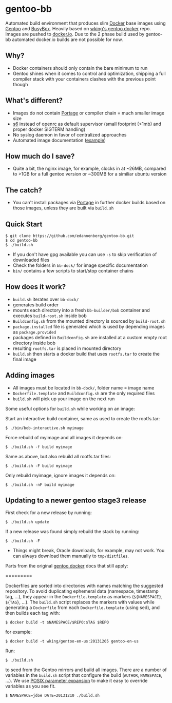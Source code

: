 gentoo-bb
=========

Automated build environment that produces slim [Docker][] base images using [Gentoo][] and [BusyBox][]. Heavily based on [wking's gentoo docker][gentoo-docker] repo.
Images are pushed to [docker.io][gentoo-bb-docker]. Due to the 2 phase build used by gentoo-bb automated docker.io builds are not possible for now.

## Why?

* Docker containers should only contain the bare minimum to run
* Gentoo shines when it comes to control and optimization, shipping a full compiler stack with your containers clashes with the previous point though

## What's different?

* Images do not contain [Portage][] or compiler chain = much smaller image size
* [s6][] instead of openrc as default supervisor (small footprint (<1mb) and proper docker SIGTERM handling)
* No syslog daemon in favor of centralized approaches
* Automated image documentation ([example][nginx-packages])

## How much do I save?

* Quite a bit, the nginx image, for example, clocks in at ~26MB, compared to >1GB for a full gentoo version or ~300MB for a similiar ubuntu version

## The catch?

* You can't install packages via [Portage][] in further docker builds based on those images, unless they are built via `build.sh`

## Quick Start

    $ git clone https://github.com/edannenberg/gentoo-bb.git
    $ cd gentoo-bb
    $ ./build.sh

* If you don't have gpg available you can use `-s` to skip verification of downloaded files
* Check the folders in `bb-dock/` for image specific documentation
* `bin/` contains a few scripts to start/stop container chains

## How does it work?

* `build.sh` iterates over `bb-dock/`
* generates build order
* mounts each directory into a fresh `bb-builder/bob` container and executes `build-root.sh` inside bob
* `Buildconfig.sh` from the mounted directory is sourced by `build-root.sh`
* `package.installed` file is generated which is used by depending images as `package.provided`
* packages defined in `Buildconfig.sh` are installed at a custom empty root directory inside bob
* resulting `rootfs.tar` is placed in mounted directory
* `build.sh` then starts a docker build that uses `rootfs.tar` to create the final image

## Adding images

 * All images must be located in `bb-dock/`, folder name = image name
 * `Dockerfile.template` and `Buildconfig.sh` are the only required files
 * `build.sh` will pick up your image on the next run

Some useful options for `build.sh` while working on an image:

Start an interactive build container, same as used to create the rootfs.tar:

    $ ./bin/bob-interactive.sh myimage

Force rebuild of myimage and all images it depends on:

    $ ./build.sh -f build myimage

Same as above, but also rebuild all rootfs.tar files:

    $ ./build.sh -F build myimage

Only rebuild myimage, ignore images it depends on:

    $ ./build.sh -nF build myimage

## Updating to a newer gentoo stage3 release

First check for a new release by running:

    $ ./build.sh update

If a new release was found simply rebuild the stack by running:

    $ ./build.sh -F

* Things might break, Oracle downloads, for example, may not work. You can always download them manually to `tmp/distfiles`.

Parts from the original [gentoo docker][gentoo-docker] docs that still apply:

=========

Dockerfiles are sorted into directories with names matching the
suggested repository.  To avoid duplicating ephemeral data (namespace,
timestamp tag, …), they appear in the `Dockerfile.template` as markers
(`${NAMESPACE}`, `${TAG}`, …).  The `build.sh` script replaces the
markers with values while generating a `Dockerfile` from each
`Dockerfile.template` (using sed), and then builds each tag with:

    $ docker build -t $NAMESPACE/$REPO:$TAG $REPO

for example:

    $ docker build -t wking/gentoo-en-us:20131205 gentoo-en-us

Run:

    $ ./build.sh

to seed from the Gentoo mirrors and build all images.  There are a
number of variables in the `build.sh` script that configure the build
(`AUTHOR`, `NAMESPACE`, …).  We use [POSIX parameter
expansion][parameter-expansion] to make it easy to override variables
as you see fit.

    $ NAMESPACE=jdoe DATE=20131210 ./build.sh

[gentoo-docker]: https://github.com/wking/dockerfile
[s6]: http://skarnet.org/software/s6/
[Docker]: http://www.docker.io/
[Dockerfiles]: http://www.docker.io/learn/dockerfile/
[gentoo-bb-docker]: https://hub.docker.com/u/gentoobb/
[nginx-packages]: https://github.com/edannenberg/gentoo-bb/blob/master/bb-dock/nginx/PACKAGES.md
[Gentoo]: http://www.gentoo.org/
[BusyBox]: http://www.busybox.net/
[Portage]: http://www.gentoo.org//doc/en/handbook/handbook-x86.xml?part=3
[parameter-expansion]: http://pubs.opengroup.org/onlinepubs/9699919799/utilities/V3_chap02.html#tag_18_06_02
